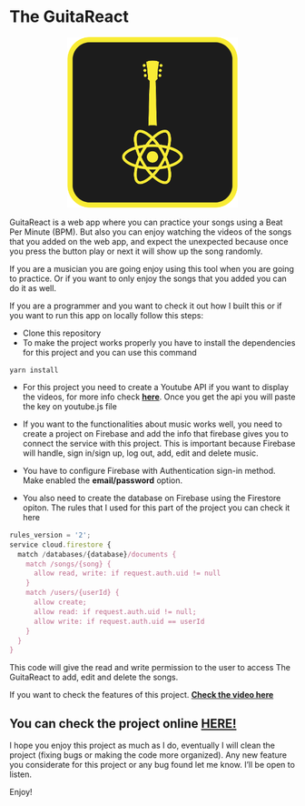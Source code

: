 # The GuitaReact

<p align="center"><img src='./src/assets/guitareact_github.png' width='300' /></p>

GuitaReact is a web app where you can practice your songs using a Beat Per Minute (BPM). But also you can enjoy watching the videos of the songs that you added on the web app, and expect the unexpected because once you press the button play or next it will show up the song randomly.

If you are a musician you are going enjoy using this tool when you are going to practice. Or if you want to only enjoy the songs that you added you can do it as well.

If you are a programmer and you want to check it out how I built this or if you want to run this app on locally follow this steps:

- Clone this repository
- To make the project works properly you have to install the dependencies for this project and you can use this command

```
yarn install
```

- For this project you need to create a Youtube API if you want to display the videos, for more info check **[here](https://developers.google.com/youtube)**. Once you get the api you will paste the key on youtube.js file

- If you want to the functionalities about music works well, you need to create a project on Firebase and add the info that firebase gives you to connect the service with this project. This is important because Firebase will handle, sign in/sign up, log out, add, edit and delete music.

- You have to configure Firebase with Authentication sign-in method. Make enabled the **email/password** option.

- You also need to create the database on Firebase using the Firestore opiton. The rules that I used for this part of the project you can check it here

```js
rules_version = '2';
service cloud.firestore {
  match /databases/{database}/documents {
    match /songs/{song} {
      allow read, write: if request.auth.uid != null
    }
    match /users/{userId} {
      allow create;
      allow read: if request.auth.uid != null;
      allow write: if request.auth.uid == userId
    }
  }
}
```

This code will give the read and write permission to the user to access The GuitaReact to add, edit and delete the songs.

If you want to check the features of this project. **[Check the video here](https://youtu.be/GY4IcCHOMTs)**

## You can check the project online **[HERE!](https://theguitareact.web.app/)**

I hope you enjoy this project as much as I do, eventually I will clean the project (fixing bugs or making the code more organized). Any new feature you considerate for this project or any bug found let me know. I’ll be open to listen.

Enjoy!

